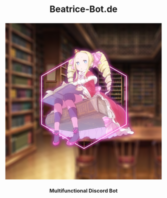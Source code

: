 <h1> 
  <p align="center"> 
    Beatrice-Bot.de
  </p>
 </h1>
  
 

<p align="center">
  <img src="beatrice.png" />
</p>

<h3>
  <p align="center">
    Multifunctional Discord Bot
  </p>
</h3>
    

